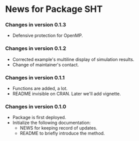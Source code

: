 # News for Package SHT
### Changes in version 0.1.3
  * Defensive protection for OpenMP. 

### Changes in version 0.1.2
  * Corrected example's multiline display of simulation results.
  * Change of maintainer's contact.
  
### Changes in version 0.1.1
  * Functions are added, a lot.
  * README invisible on CRAN. Later we'll add vignette.
  
### Changes in version 0.1.0
  * Package is first deployed.
  * Initialize the following documentation:
    - NEWS for keeping record of updates.
    - README to briefly introduce the method.